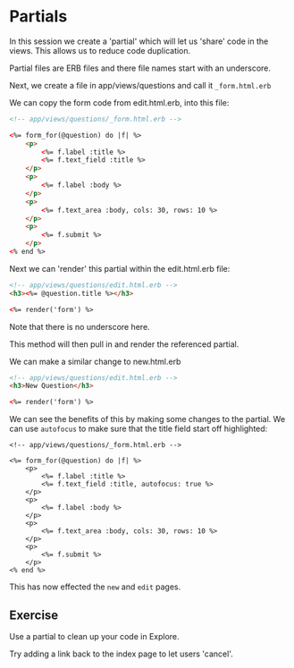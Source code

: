 # Partials

In this session we create a 'partial' which will let us 'share' code in the views. This allows us to reduce code duplication.

Partial files are ERB files and there file names start with an underscore. 

Next, we create a file in app/views/questions and call it `_form.html.erb`

We can copy the form code from edit.html.erb, into this file:

```html
<!-- app/views/questions/_form.html.erb -->

<%= form_for(@question) do |f| %>
	<p>
		<%= f.label :title %>
		<%= f.text_field :title %>
	</p>
	<p>
		<%= f.label :body %>
	</p>
	<p>	
		<%= f.text_area :body, cols: 30, rows: 10 %>
	</p>
	<p>
		<%= f.submit %>
	</p>
<% end %>
```

Next we can 'render' this partial within the edit.html.erb file:

```html
<!-- app/views/questions/edit.html.erb -->
<h3><%= @question.title %></h3>

<%= render('form') %>
```

Note that there is no underscore here. 

This method will then pull in and render the referenced partial.

We can make a similar change to new.html.erb

```html
<!-- app/views/questions/edit.html.erb -->
<h3>New Question</h3>

<%= render('form') %>

```

We can see the benefits of this by making some changes to the partial. We can use `autofocus` to make sure that the title field start off highlighted:

```
<!-- app/views/questions/_form.html.erb -->

<%= form_for(@question) do |f| %>
	<p>
		<%= f.label :title %>
		<%= f.text_field :title, autofocus: true %>
	</p>
	<p>
		<%= f.label :body %>
	</p>
	<p>	
		<%= f.text_area :body, cols: 30, rows: 10 %>
	</p>
	<p>
		<%= f.submit %>
	</p>
<% end %>
```

This has now effected the `new` and `edit` pages.

## Exercise 

Use a partial to clean up your code in Explore.


Try adding a link back to the index page to let users 'cancel'.

